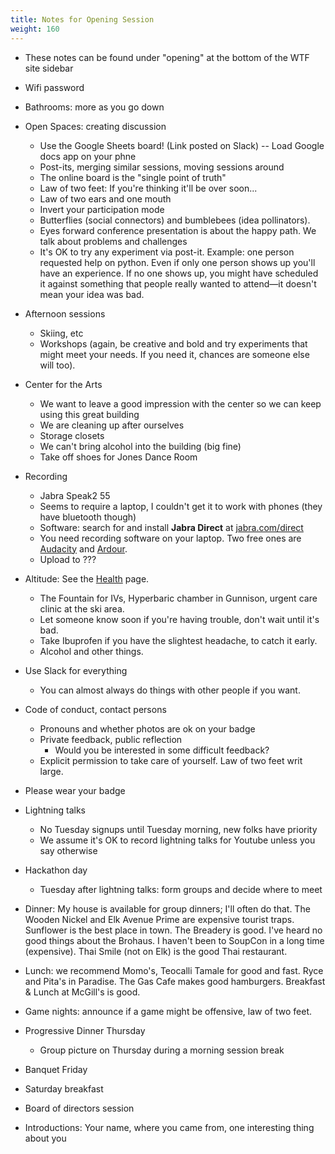 ```yaml
---
title: Notes for Opening Session
weight: 160
---
```


- These notes can be found under "opening" at the bottom of the WTF site sidebar

- Wifi password

- Bathrooms: more as you go down

- Open Spaces: creating discussion
  - Use the Google Sheets board! (Link posted on Slack) -- Load Google docs app on your phne
  - Post-its, merging similar sessions, moving sessions around
  - The online board is the "single point of truth"
  - Law of two feet: If you're thinking it'll be over soon...
  - Law of two ears and one mouth
  - Invert your participation mode
  - Butterflies (social connectors) and bumblebees (idea pollinators).
  - Eyes forward conference presentation is about the happy path. We talk about problems and challenges
  - It's OK to try any experiment via post-it. Example: one person requested help on python.
    Even if only one person shows up you'll have an experience. If no one shows up,
    you might have scheduled it against something that people really
    wanted to attend&mdash;it doesn't mean your idea was bad.

- Afternoon sessions
  - Skiing, etc
  - Workshops (again, be creative and bold and try experiments that might meet
    your needs. If you need it, chances are someone else will too).

- Center for the Arts
  - We want to leave a good impression with the center so we can keep using this great building
  - We are cleaning up after ourselves
  - Storage closets
  - We can't bring alcohol into the building (big fine)
  - Take off shoes for Jones Dance Room

- Recording
  - Jabra Speak2 55
  - Seems to require a laptop, I couldn't get it to work with phones (they have bluetooth though)
  - Software: search for and install **Jabra Direct** at [jabra.com/direct](https://www.jabra.com/direct)
  - You need recording software on your laptop. Two free ones are [Audacity](https://www.audacityteam.org/) and [Ardour](https://ardour.org/).
  - Upload to ???

- Altitude: See the [Health](/health) page.
  - The Fountain for IVs, Hyperbaric chamber in Gunnison, urgent care clinic at the ski area.
  - Let someone know soon if you're having trouble, don't wait until it's bad.
  - Take Ibuprofen if you have the slightest headache, to catch it early.
  - Alcohol and other things.

- Use Slack for everything
  - You can almost always do things with other people if you want.

- Code of conduct, contact persons
  - Pronouns and whether photos are ok on your badge
  - Private feedback, public reflection
    - Would you be interested in some difficult feedback?
  - Explicit permission to take care of yourself.
    Law of two feet writ large.

- Please wear your badge

- Lightning talks
  - No Tuesday signups until Tuesday morning, new folks have priority
  - We assume it's OK to record lightning talks for Youtube unless you say otherwise

- Hackathon day
  - Tuesday after lightning talks: form groups and decide where to meet

- Dinner: My house is available for group dinners; I'll often do that.
  The Wooden Nickel and Elk Avenue Prime are expensive tourist traps.
  Sunflower is the best place in town.
  The Breadery is good.
  I've heard no good things about the Brohaus.
  I haven't been to SoupCon in a long time (expensive).
  Thai Smile (not on Elk) is the good Thai restaurant.

- Lunch: we recommend Momo's, Teocalli Tamale for good and fast. Ryce and Pita's in Paradise.
  The Gas Cafe makes good hamburgers.
  Breakfast & Lunch at McGill's is good.

- Game nights: announce if a game might be offensive, law of two feet.

- Progressive Dinner Thursday
  - Group picture on Thursday during a morning session break

- Banquet Friday

- Saturday breakfast

- Board of directors session

- Introductions: Your name, where you came from, one interesting thing about you
